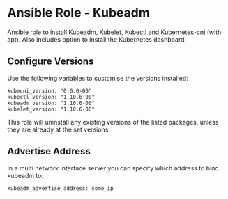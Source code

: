 # Ansible Role - Kubeadm

Ansible role to install Kubeadm, Kubelet, Kubectl and Kubernetes-cni (with apt). Also includes option to install the Kubernetes dashboard.

## Configure Versions

Use the following variables to customise the versions installed:

```
kubecni_version: "0.6.0-00"
kubectl_version: "1.10.6-00"
kubeadm_version: "1.10.6-00"
kubelet_version: "1.10.6-00"
```

This role will uninstall any existing versions of the listed packages, unless they are already at the set versions.

## Advertise Address

In a multi network interface server you can specify which address to bind kubeadm to:

```
kubeadm_advertise_address: some_ip
```

